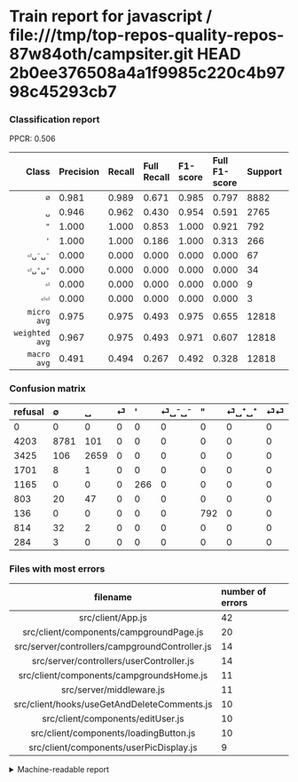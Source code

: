 # Train report for javascript / file:///tmp/top-repos-quality-repos-87w84oth/campsiter.git HEAD 2b0ee376508a4a1f9985c220c4b9798c45293cb7

### Classification report

PPCR: 0.506

| Class | Precision | Recall | Full Recall | F1-score | Full F1-score | Support | Full Support | PPCR |
|------:|:----------|:-------|:------------|:---------|:---------|:--------|:-------------|:-----|
| `∅` | 0.981| 0.989| 0.671| 0.985| 0.797| 8882| 13085| 0.679 |
| `␣` | 0.946| 0.962| 0.430| 0.954| 0.591| 2765| 6190| 0.447 |
| `"` | 1.000| 1.000| 0.853| 1.000| 0.921| 792| 928| 0.853 |
| `'` | 1.000| 1.000| 0.186| 1.000| 0.313| 266| 1431| 0.186 |
| `⏎␣⁻␣⁻` | 0.000| 0.000| 0.000| 0.000| 0.000| 67| 870| 0.077 |
| `⏎␣⁺␣⁺` | 0.000| 0.000| 0.000| 0.000| 0.000| 34| 848| 0.040 |
| `⏎` | 0.000| 0.000| 0.000| 0.000| 0.000| 9| 1710| 0.005 |
| `⏎⏎` | 0.000| 0.000| 0.000| 0.000| 0.000| 3| 287| 0.010 |
| `micro avg` | 0.975| 0.975| 0.493| 0.975| 0.655| 12818| 25349| 0.506 |
| `weighted avg` | 0.967| 0.975| 0.493| 0.971| 0.607| 12818| 25349| 0.506 |
| `macro avg` | 0.491| 0.494| 0.267| 0.492| 0.328| 12818| 25349| 0.506 |

### Confusion matrix

|refusal|  ∅| ␣| ⏎| '| ⏎␣⁻␣⁻| "| ⏎␣⁺␣⁺| ⏎⏎| 
|:---|:---|:---|:---|:---|:---|:---|:---|:---|
|0 |0 |0 |0 |0 |0 |0 |0 |0 |
|4203 |8781 |101 |0 |0 |0 |0 |0 |0 |
|3425 |106 |2659 |0 |0 |0 |0 |0 |0 |
|1701 |8 |1 |0 |0 |0 |0 |0 |0 |
|1165 |0 |0 |0 |266 |0 |0 |0 |0 |
|803 |20 |47 |0 |0 |0 |0 |0 |0 |
|136 |0 |0 |0 |0 |0 |792 |0 |0 |
|814 |32 |2 |0 |0 |0 |0 |0 |0 |
|284 |3 |0 |0 |0 |0 |0 |0 |0 |

### Files with most errors

| filename | number of errors|
|:----:|:-----|
| src/client/App.js | 42 |
| src/client/components/campgroundPage.js | 20 |
| src/server/controllers/campgroundController.js | 14 |
| src/server/controllers/userController.js | 14 |
| src/client/components/campgroundsHome.js | 11 |
| src/server/middleware.js | 11 |
| src/client/hooks/useGetAndDeleteComments.js | 10 |
| src/client/components/editUser.js | 10 |
| src/client/components/loadingButton.js | 10 |
| src/client/components/userPicDisplay.js | 9 |

<details>
    <summary>Machine-readable report</summary>
```json
{
  "cl_report": {"\"": {"f1-score": 1.0, "precision": 1.0, "recall": 1.0, "support": 792}, "\u0027": {"f1-score": 1.0, "precision": 1.0, "recall": 1.0, "support": 266}, "macro avg": {"f1-score": 0.492345003289295, "precision": 0.4909225829539355, "recall": 0.4937865425044373, "support": 12818}, "micro avg": {"f1-score": 0.9750351068809486, "precision": 0.9750351068809486, "recall": 0.9750351068809486, "support": 12818}, "weighted avg": {"f1-score": 0.9707483245885603, "precision": 0.9665082050095616, "recall": 0.9750351068809486, "support": 12818}, "\u2205": {"f1-score": 0.9848586810228802, "precision": 0.9811173184357542, "recall": 0.9886286872326052, "support": 8882}, "\u23ce": {"f1-score": 0.0, "precision": 0.0, "recall": 0.0, "support": 9}, "\u23ce\u23ce": {"f1-score": 0.0, "precision": 0.0, "recall": 0.0, "support": 3}, "\u23ce\u2423\u207a\u2423\u207a": {"f1-score": 0.0, "precision": 0.0, "recall": 0.0, "support": 34}, "\u23ce\u2423\u207b\u2423\u207b": {"f1-score": 0.0, "precision": 0.0, "recall": 0.0, "support": 67}, "\u2423": {"f1-score": 0.9539013452914797, "precision": 0.9462633451957295, "recall": 0.9616636528028933, "support": 2765}},
  "cl_report_full": {"\"": {"f1-score": 0.9209302325581395, "precision": 1.0, "recall": 0.853448275862069, "support": 928}, "\u0027": {"f1-score": 0.3134944018856806, "precision": 1.0, "recall": 0.18588399720475193, "support": 1431}, "macro avg": {"f1-score": 0.3277897860598834, "precision": 0.4909225829539355, "recall": 0.26749622927935646, "support": 25349}, "micro avg": {"f1-score": 0.6549113108182462, "precision": 0.9750351068809486, "recall": 0.49303720067852774, "support": 25349}, "weighted avg": {"f1-score": 0.6071104705935019, "precision": 0.8305767572090974, "recall": 0.49303720067852774, "support": 25349}, "\u2205": {"f1-score": 0.797004765146358, "precision": 0.9811173184357542, "recall": 0.6710737485670615, "support": 13085}, "\u23ce": {"f1-score": 0.0, "precision": 0.0, "recall": 0.0, "support": 1710}, "\u23ce\u23ce": {"f1-score": 0.0, "precision": 0.0, "recall": 0.0, "support": 287}, "\u23ce\u2423\u207a\u2423\u207a": {"f1-score": 0.0, "precision": 0.0, "recall": 0.0, "support": 848}, "\u23ce\u2423\u207b\u2423\u207b": {"f1-score": 0.0, "precision": 0.0, "recall": 0.0, "support": 870}, "\u2423": {"f1-score": 0.5908888888888889, "precision": 0.9462633451957295, "recall": 0.4295638126009693, "support": 6190}},
  "ppcr": 0.5056609728194406
}
```
</details>

